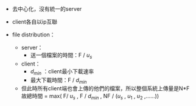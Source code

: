 * 去中心化，沒有統一的server
* client各自以ip互聯

* file distribution：
	* server：
		* 送一個檔案的時間：F / $u_s$
	 * client：
		* $d_{min}$ ：client最小下載速率
		* 最大下載時間：F / $d_{min}$
	 * 但此時所有client端也會上傳的他們的檔案，所以整個系統上傳量是N*F
故總時間 = max( F/ $u_s$ , F / $d_{min}$ , NF / ($u_s$ , $u_1$ , $u_2$ ,......))